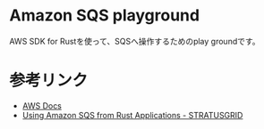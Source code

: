 # Amazon SQS playground

AWS SDK for Rustを使って、SQSへ操作するためのplay groundです。

# 参考リンク

- [AWS Docs](https://docs.aws.amazon.com/sdk-for-rust/latest/dg/rust_sqs_code_examples.html)
- [Using Amazon SQS from Rust Applications - STRATUSGRID](https://stratusgrid.com/blog/how-to-use-aws-sqs-from-rust-applications)